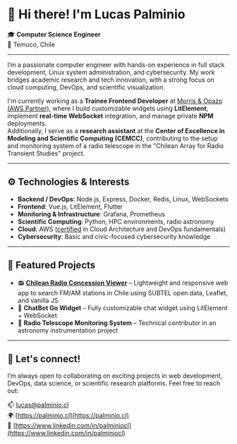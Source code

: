 # 👋 Hi there! I'm Lucas Palminio

🎓 **Computer Science Engineer**  
📍 Temuco, Chile  

---

I’m a passionate computer engineer with hands-on experience in full stack development, Linux system administration, and cybersecurity. My work bridges academic research and tech innovation, with a strong focus on cloud computing, DevOps, and scientific visualization.

I'm currently working as a **Trainee Frontend Developer** at [Morris & Opazo (AWS Partner)](https://morrisopazo.com), where I build customizable widgets using **LitElement**, implement **real-time WebSocket** integration, and manage private **NPM** deployments.  
Additionally, I serve as a **research assistant** at the **Center of Excellence in Modeling and Scientific Computing (CEMCC)**, contributing to the setup and monitoring system of a radio telescope in the "Chilean Array for Radio Transient Studies" project.

---

## ⚙️ Technologies & Interests

- **Backend / DevOps**: Node.js, Express, Docker, Redis, Linux, WebSockets  
- **Frontend**: Vue.js, LitElement, Flutter  
- **Monitoring & Infrastructure**: Grafana, Prometheus  
- **Scientific Computing**: Python, HPC environments, radio astronomy  
- **Cloud**: AWS ([certified](https://www.credly.com/badges/b3f7ec22-9868-480e-9343-44e0338c6f13/) in Cloud Architecture and DevOps fundamentals)  
- **Cybersecurity**: Basic and civic-focused cybersecurity knowledge

---

## 🔭 Featured Projects
- 📻 **[Chilean Radio Concession Viewer](https://radios.palminio.cl)** – Lightweight and responsive web app to search FM/AM stations in Chile using SUBTEL open data, Leaflet, and vanilla JS
- 🔧 **ChatBot Go Widget** – Fully customizable chat widget using LitElement + WebSocket
- 📡 **Radio Telescope Monitoring System** – Technical contributor in an astronomy instrumentation project

---

## 🤝 Let's connect!

I’m always open to collaborating on exciting projects in web development, DevOps, data science, or scientific research platforms. Feel free to reach out:

📫 lucas@palminio.cl  
🌍 [https://palminio.cl](https://palminio.cl)  
💼 [https://www.linkedin.com/in/palminiocl](https://www.linkedin.com/in/palminiocl)
